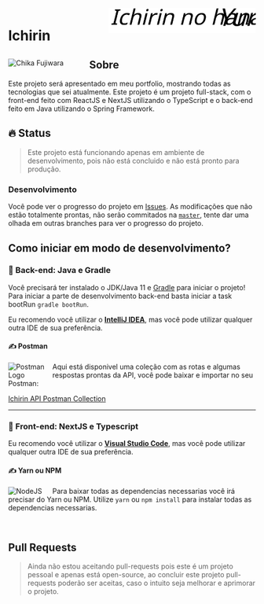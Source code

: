 <img align="right" width="300px" alt="Ichirin no Hana Logo" src="https://github.com/Cristian-Sknz/Ichirin/blob/master/ichirin-frontend/public/logo.svg">

<h1 align="left">Ichirin</h1>

<div>
  <img align="left" width="165px" alt="Chika Fujiwara" src="https://c.tenor.com/S_Bm_Ect9uMAAAAC/chika-delicious.gif">
  <h2>Sobre</h2>
  Este projeto será apresentado em meu portfolio, mostrando todas as tecnologias que sei atualmente. Este projeto é um projeto full-stack, com o front-end feito com ReactJS e NextJS utilizando o TypeScript e o back-end feito em Java utilizando o Spring Framework.
</div>

## :fire: Status
> Este projeto está funcionando apenas em ambiente de desenvolvimento, pois não está concluido e não está pronto para produção.

### Desenvolvimento
Você pode ver o progresso do projeto em [Issues](https://github.com/Cristian-Sknz/Ichirin/issues).
As modificações que não estão totalmente prontas, não serão commitados na [`master`](https://github.com/Cristian-Sknz/Ichirin/tree/master), tente dar uma olhada em outras branches para ver o progresso do projeto.
## Como iniciar em modo de desenvolvimento?

### :dizzy: Back-end: Java e Gradle
Você precisará ter instalado o JDK/Java 11 e [Gradle](https://gradle.org) para iniciar o projeto! Para iniciar a parte de desenvolvimento back-end basta iniciar a task bootRun
`gradle bootRun`.

Eu recomendo você utilizar o [**IntelliJ IDEA**](https://www.jetbrains.com/pt-br/idea/download/), mas você pode utilizar qualquer outra IDE de sua preferência.

#### :writing_hand: Postman
<div>
  <img align="left" width="90px" alt="Postman Logo" src="https://seeklogo.com/images/P/postman-logo-0087CA0D15-seeklogo.com.png">

  Aqui está disponivel uma coleção com as rotas e algumas respostas prontas da API, você pode baixar e importar no seu Postman:
  <p>
    <a href="https://github.com/Cristian-Sknz/Ichirin/raw/master/Ichirin%20API%20Postman%20Collection.json">Ichirin API Postman Collection</a>
  <p/>
</div>

<hr>

### :dizzy: Front-end: NextJS e Typescript

Eu recomendo você utilizar o [**Visual Studio Code**](https://code.visualstudio.com), mas você pode utilizar qualquer outra IDE de sua preferência.

#### :writing_hand: Yarn ou NPM
<div>
  <img align="left" width="90px" alt="NodeJS" src="https://seeklogo.com/images/N/nodejs-logo-FBE122E377-seeklogo.com.png">

  Para baixar todas as dependencias necessarias você irá precisar do Yarn ou NPM. Utilize <code>yarn</code> ou <code>npm install</code> para instalar todas as dependencias necessarias.
</div>
<br>

## Pull Requests
> Ainda não estou aceitando pull-requests pois este é um projeto pessoal e apenas está open-source, ao concluir este projeto pull-requests poderão ser aceitas, caso o intuito seja melhorar e aprimorar o projeto.

